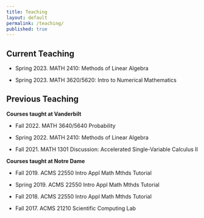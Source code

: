 ```yaml
---
title: Teaching
layout: default
permalink: /teaching/
published: true
---
```


## Current Teaching

* Spring 2023. MATH 2410: Methods of Linear Algebra

* Spring 2023. MATH 3620/5620: Intro to Numerical Mathematics

## Previous Teaching
<b>Courses taught at Vanderbilt</b>

* Fall 2022. MATH 3640/5640 Probability

* Spring 2022. MATH 2410: Methods of Linear Algebra

* Fall 2021. MATH 1301 Discussion: Accelerated Single-Variable Calculus II

<b>Courses taught at Notre Dame</b>

* Fall 2019. ACMS 22550 Intro Appl Math Mthds Tutorial

* Spring 2019. ACMS 22550 Intro Appl Math Mthds Tutorial

* Fall 2018. ACMS 22550 Intro Appl Math Mthds Tutorial

* Fall 2017. ACMS 21210 Scientific Computing Lab

